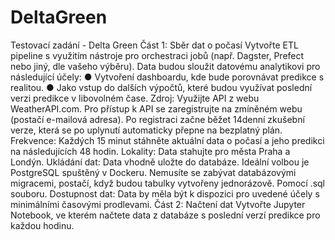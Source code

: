 # DeltaGreen
Testovací zadání - Delta Green
Část 1: Sběr dat o počasí
Vytvořte ETL pipeline s využitím nástroje pro orchestraci jobů (např. Dagster, Prefect nebo jiný,
dle vašeho výběru). Data budou sloužit datovému analytikovi pro následující účely:
● Vytvoření dashboardu, kde bude porovnávat predikce s realitou.
● Jako vstup do dalších výpočtů, které budou využívat poslední verzi predikce v
libovolném čase.
Zdroj: Využijte API z webu WeatherAPI.com. Pro přístup k API se zaregistrujte na zmíněném
webu (postačí e-mailová adresa). Po registraci začne běžet 14denní zkušební verze, která se
po uplynutí automaticky přepne na bezplatný plán.
Frekvence: Každých 15 minut stáhněte aktuální data o počasí a jeho predikci na následujících
48 hodin.
Lokality: Data stahujte pro města Praha a Londýn.
Ukládání dat: Data vhodně uložte do databáze. Ideální volbou je PostgreSQL spuštěný v
Dockeru. Nemusíte se zabývat databázovými migracemi, postačí, když budou tabulky vytvořeny
jednorázově. Pomocí .sql souboru.
Dostupnost dat: Data by měla být k dispozici pro uvedené účely s minimálními časovými
prodlevami.
Část 2: Načtení dat
Vytvořte Jupyter Notebook, ve kterém načtete data z databáze s poslední verzí predikce pro
každou hodinu.
